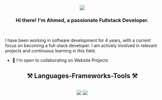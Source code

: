 <h1 align="center">
    <img src="https://readme-typing-svg.herokuapp.com/?font=Righteous&size=35&center=true&vCenter=true&width=500&height=50&duration=4000&lines=Hi+There!+👋;" />
</h1>
<h3 align="center">Hi there! I'm Ahmed, a passionate Fullstack Developer.</h3>

<br/>

I have been working in software development for 4 years, with a current focus on becoming a full-stack developer. I am actively involved in relevant projects and continuous learning in this field.

* 🤝  I'm open to collaborating on Website Projects


<h2 align="center">⚒️ Languages-Frameworks-Tools ⚒️</h2>
<br/>
<div align="center">
    <img src="https://skillicons.dev/icons?i=react,vite,nextjs,html,css,tailwind,bootstrap,js,ts,nodejs,express" />
    <img src="https://skillicons.dev/icons?i=py,php,c,cs,wordpress,jquery,git,cloudflare,figma" /><br>
</div>
<br/>

